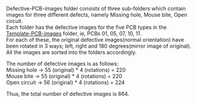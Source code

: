 Defective-PCB-images folder consists of three sub-folders which contain images for three different defects, namely Missing hole, Mouse bite, Open circuit.
<br> Each folder has the defective images for the five PCB types in the [Template-PCB-images](https://github.com/swaralipaygude/Bare-PCB-defect-detection-using-OpenCV/tree/main/Template-PCB-images) folder, ie, PCBs 01, 05, 07, 10, 11.
<br> For each of these, the original defective images(normal orientation) have been rotated in 3 ways; left, right and 180 degrees(mirror image of original).
<br> All the images are sorted into the folders accordingly.

The number of defective images is as follows:
<br> Missing hole -> 55 (original) * 4 (rotations) = 220
<br> Mouse bite -> 55 (original) * 4 (rotations) = 220
<br> Open circuit -> 56 (original) * 4 (rotations) = 224

Thus, the total number of defective images is 664.

